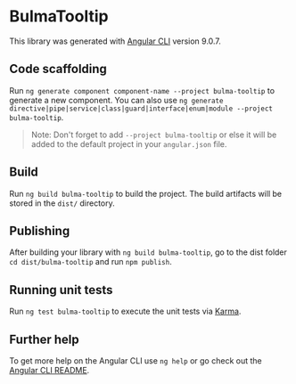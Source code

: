 # BulmaTooltip

This library was generated with [Angular CLI](https://github.com/angular/angular-cli) version 9.0.7.

## Code scaffolding

Run `ng generate component component-name --project bulma-tooltip` to generate a new component. You can also use `ng generate directive|pipe|service|class|guard|interface|enum|module --project bulma-tooltip`.
> Note: Don't forget to add `--project bulma-tooltip` or else it will be added to the default project in your `angular.json` file. 

## Build

Run `ng build bulma-tooltip` to build the project. The build artifacts will be stored in the `dist/` directory.

## Publishing

After building your library with `ng build bulma-tooltip`, go to the dist folder `cd dist/bulma-tooltip` and run `npm publish`.

## Running unit tests

Run `ng test bulma-tooltip` to execute the unit tests via [Karma](https://karma-runner.github.io).

## Further help

To get more help on the Angular CLI use `ng help` or go check out the [Angular CLI README](https://github.com/angular/angular-cli/blob/master/README.md).
